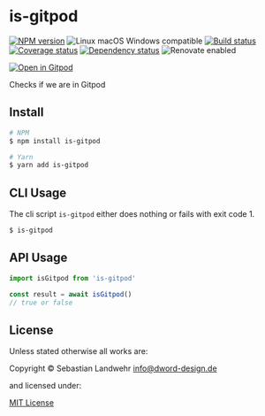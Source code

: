 <!-- TITLE/ -->
# is-gitpod
<!-- /TITLE -->

<!-- BADGES/ -->
[![NPM version](https://img.shields.io/npm/v/is-gitpod.svg)](https://npmjs.org/package/is-gitpod)
![Linux macOS Windows compatible](https://img.shields.io/badge/os-linux%20%7C%C2%A0macos%20%7C%C2%A0windows-blue)
[![Build status](https://img.shields.io/github/workflow/status/dword-design/is-gitpod/build)](https://github.com/dword-design/is-gitpod/actions)
[![Coverage status](https://img.shields.io/coveralls/dword-design/is-gitpod)](https://coveralls.io/github/dword-design/is-gitpod)
[![Dependency status](https://img.shields.io/david/dword-design/is-gitpod)](https://david-dm.org/dword-design/is-gitpod)
![Renovate enabled](https://img.shields.io/badge/renovate-enabled-brightgreen)

[![Open in Gitpod](https://gitpod.io/button/open-in-gitpod.svg)](https://gitpod.io/#https://github.com/dword-design/is-gitpod)
<!-- /BADGES -->

<!-- DESCRIPTION/ -->
Checks if we are in Gitpod
<!-- /DESCRIPTION -->

<!-- INSTALL/ -->
## Install

```bash
# NPM
$ npm install is-gitpod

# Yarn
$ yarn add is-gitpod
```
<!-- /INSTALL -->

## CLI Usage
The cli script `is-gitpod` either does nothing or fails with exit code 1.

```bash
$ is-gitpod
```

## API Usage

```js
import isGitpod from 'is-gitpod'

const result = await isGitpod()
// true or false
```

<!-- LICENSE/ -->
## License

Unless stated otherwise all works are:

Copyright &copy; Sebastian Landwehr <info@dword-design.de>

and licensed under:

[MIT License](https://opensource.org/licenses/MIT)
<!-- /LICENSE -->
